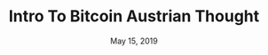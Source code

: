 ---
layout: page
title: Intro To Bitcoin Austrian Thought
podcast: SLP
episode: 71
hosts: Stephan Livera
date: May 15, 2019
guest: Stephan Livera
lesson: 8
link: https://stephanlivera.com/episode/71
---